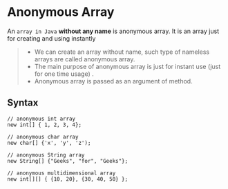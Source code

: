 # Anonymous Array

An `array in Java` **without any name** is anonymous array. It is an array just for creating and using instantly

> - We can create an array without name, such type of nameless arrays are called anonymous array.
> - The main purpose of anonymous array is just for instant use (just for one time usage) .
> - Anonymous array is passed as an argument of method.


## Syntax

	// anonymous int array 
	new int[] { 1, 2, 3, 4};

	// anonymous char array 
	new char[] {'x', 'y', 'z'); 

	// anonymous String array
	new String[] {"Geeks", "for", "Geeks"}; 

	// anonymous multidimensional array
	new int[][] { {10, 20}, {30, 40, 50} };